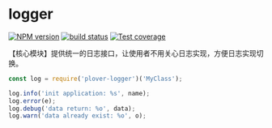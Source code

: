# logger


[![NPM version][npm-image]][npm-url]
[![build status][travis-image]][travis-url]
[![Test coverage][coveralls-image]][coveralls-url]


【核心模块】提供统一的日志接口，让使用者不用关心日志实现，方便日志实现切换。


```js
const log = require('plover-logger')('MyClass');

log.info('init application: %s', name);
log.error(e);
log.debug('data return: %o', data);
log.warn('data already exist: %o', o);
```


[npm-image]: https://img.shields.io/npm/v/plover-logger.svg?style=flat-square
[npm-url]: https://www.npmjs.com/package/plover-logger
[travis-image]: https://img.shields.io/travis/plover-modules/plover-logger/master.svg?style=flat-square
[travis-url]: https://travis-ci.org/plover-modules/plover-logger
[coveralls-image]: https://img.shields.io/codecov/c/github/plover-modules/plover-logger.svg?style=flat-square
[coveralls-url]: https://codecov.io/github/plover-modules/plover-logger?branch=master
